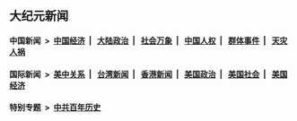 ## 大纪元新闻

#### 中国新闻 &nbsp;>&nbsp; [中国经济](indexes/ncid283/README.md?09211245) &nbsp;| &nbsp; [大陆政治](indexes/ncid277/README.md?09211245) &nbsp;| &nbsp; [社会万象](indexes/ncid282/README.md?09211245) &nbsp;| &nbsp; [中国人权](indexes/ncid278/README.md?09211245) &nbsp;| &nbsp; [群体事件](indexes/ncid279/README.md?09211245) &nbsp;| &nbsp; [天灾人祸](indexes/ncid280/README.md?09211245)

#### 国际新闻 &nbsp;>&nbsp; [美中关系](indexes/nf1412576/README.md?09211245) &nbsp;| &nbsp; [台湾新闻](indexes/ncid1349361/README.md?09211245) &nbsp;| &nbsp; [香港新闻](indexes/ncid1349362/README.md?09211245) &nbsp;| &nbsp; [美国政治](indexes/ncid1078159/README.md?09211245) &nbsp;| &nbsp; [美国社会](indexes/ncid1078160/README.md?09211245) &nbsp;| &nbsp; [美国经济](indexes/ncid1078158/README.md?09211245)

#### 特别专题 &nbsp;>&nbsp; [中共百年历史](https://github.com/easy2view/epoch-special/blob/master/README.md?09211245)  
